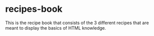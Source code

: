 # recipes-book

This is the recipe book that consists of the 3 different recipes that are meant to display the basics of HTML knowledge. 